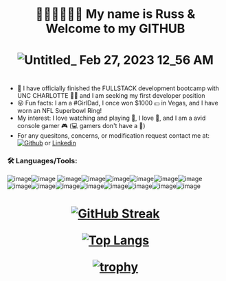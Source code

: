 # <h1 align="center"> 👋🏾👋🏾👋🏾 My name is Russ & Welcome to my GITHUB
<h1 align="center">
  
![Untitled_ Feb 27, 2023 12_56 AM](https://user-images.githubusercontent.com/114961971/221488012-1433be68-4ef2-4eea-b03b-572fee8f3390.gif)

#
- 🔭 I have officially finished the FULLSTACK development bootcamp with UNC CHARLOTTE 🤙🏾 and I am seeking my first developer position
- 😜 Fun facts: I am a #GirlDad, I once won $1000 💵 in Vegas, and I have worn an NFL Superbowl Ring!
- My interest: I love watching and playing 🏀, I love 🎣, and I am a avid console gamer 🎮 (💻 gamers don't have a 🐄)
- For any quesitons, concerns, or modification request contact me at: [<a href='https://https://github.com/RussC22/Object-Oriented-Programming-' target="_blank"><img alt='Github' src='https://img.shields.io/badge/Github-100000?style=plastic&logo=Github&logoColor=8D22FF&labelColor=151304&color=C707A4'/></a>](https://github.com/RussC22) or [Linkedin](https://www.linkedin.com/in/tavarus-cherry/)


### 🛠️ Languages/Tools:
![image](https://user-images.githubusercontent.com/114961971/221484421-8a2b31fe-c6d6-4f6a-b15b-87c6c3708c36.png)![image](https://user-images.githubusercontent.com/114961971/221488713-816433e2-473e-4a46-be3c-eb2b0589d301.png) ![image](https://user-images.githubusercontent.com/114961971/221488763-11266cac-b89e-4d52-a727-2417d8a598c2.png)![image](https://user-images.githubusercontent.com/114961971/221488805-b67d71e2-1073-48dc-b8e4-ec8d4c9de8ab.png)![image](https://user-images.githubusercontent.com/114961971/221488849-c1dc5a02-d2e7-4be0-9036-45a47dadbef0.png)![image](https://user-images.githubusercontent.com/114961971/221488931-8ef0e2db-25bb-4c45-b876-35893402c21c.png)![image](https://user-images.githubusercontent.com/114961971/221488982-6ad248ef-104a-400e-a869-242b4fba730b.png)![image](https://user-images.githubusercontent.com/114961971/221489053-7300e18e-f126-4a6e-ba92-bcd49836f3ca.png)![image](https://user-images.githubusercontent.com/114961971/221489235-2198d958-4a4b-4283-9fb8-5bb33c8c4838.png)![image](https://user-images.githubusercontent.com/114961971/221489266-e645c033-20d4-4012-8e06-6405170c352e.png)![image](https://user-images.githubusercontent.com/114961971/221489307-4a30a382-923d-430f-9e30-a922d5854a1c.png)![image](https://user-images.githubusercontent.com/114961971/221489395-de30c455-ce78-4f3b-8e8a-a3175641eede.png)![image](https://user-images.githubusercontent.com/114961971/221489607-5f9300c0-457e-43e0-8cfe-0ee763b9b0cc.png)![image](https://user-images.githubusercontent.com/114961971/221489633-c481a5f8-a9c9-4498-bb70-b38cde0c7cd2.png)![image](https://user-images.githubusercontent.com/114961971/221489683-8a9ec908-641c-4984-b942-d15bc3cdc0f7.png)![image](https://user-images.githubusercontent.com/114961971/221489755-a6ceb01b-cbc4-40df-b48b-0ac0b55a3a3c.png)

##
  <h1 align="center">
    
[![GitHub Streak](https://streak-stats.demolab.com/?user=RussC22&&theme=chartreuse-dark)](https://git.io/streak-stats)

[![Top Langs](https://github-readme-stats.vercel.app/api/top-langs/?username=RussC22&theme=chartreuse-dark)](https://github.com/RussC22/github-readme-stats)

[![trophy](https://github-profile-trophy.vercel.app/?username=RussC22&&theme=matrix)](https://github.com/RussC22/github-profile-trophy)



